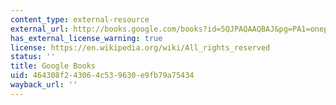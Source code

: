 ```yaml
---
content_type: external-resource
external_url: http://books.google.com/books?id=5QJPAQAAQBAJ&pg=PA1=onepage
has_external_license_warning: true
license: https://en.wikipedia.org/wiki/All_rights_reserved
status: ''
title: Google Books
uid: 464308f2-4306-4c53-9630-e9fb79a75434
wayback_url: ''
---
```

